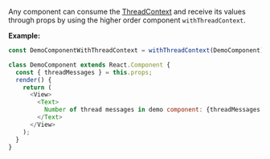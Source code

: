 Any component can consume the [ThreadContext](#threadcontext) and receive its values through props by using the higher order component `withThreadContext`.

**Example:**

```js static
const DemoComponentWithThreadContext = withThreadContext(DemoComponent);

class DemoComponent extends React.Component {
  const { threadMessages } = this.props;
  render() {
    return (
      <View>
        <Text>
          Number of thread messages in demo component: {threadMessages.length}
        </Text>
      </View>
    );
  }
}
```
